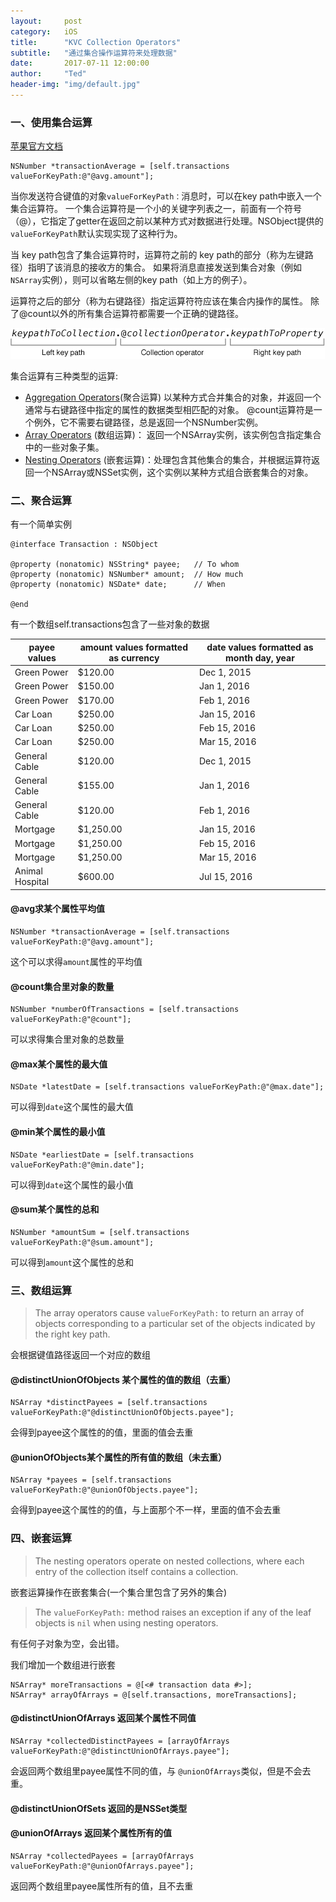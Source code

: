 ```yaml
---
layout:     post
category:   iOS
title:      "KVC Collection Operators"
subtitle:   "通过集合操作运算符来处理数据"
date:       2017-07-11 12:00:00
author:     "Ted"
header-img: "img/default.jpg"
---
```


### 一、使用集合运算

[苹果官方文档](https://developer.apple.com/library/content/documentation/Cocoa/Conceptual/KeyValueCoding/CollectionOperators.html#//apple_ref/doc/uid/20002176-BAJEAIEE)

```objc
NSNumber *transactionAverage = [self.transactions valueForKeyPath:@"@avg.amount"];
```

当你发送符合键值的对象`valueForKeyPath：`消息时，可以在key path中嵌入一个集合运算符。 一个集合运算符是一个小的关键字列表之一，前面有一个符号（@），它指定了getter在返回之前以某种方式对数据进行处理。NSObject提供的`valueForKeyPath`默认实现实现了这种行为。

当 key path包含了集合运算符时，运算符之前的 key path的部分（称为左键路径）指明了该消息的接收方的集合。 如果将消息直接发送到集合对象（例如`NSArray`实例），则可以省略左侧的key path（如上方的例子）。

运算符之后的部分（称为右键路径）指定运算符符应该在集合内操作的属性。 除了@count以外的所有集合运算符都需要一个正确的键路径。

![img](/img/Simple_2/17.jpg)

集合运算有三种类型的运算:

- [Aggregation Operators](https://developer.apple.com/library/content/documentation/Cocoa/Conceptual/KeyValueCoding/CollectionOperators.html#//apple_ref/doc/uid/20002176-SW5)(聚合运算) 以某种方式合并集合的对象，并返回一个通常与右键路径中指定的属性的数据类型相匹配的对象。 @count运算符是一个例外，它不需要右键路径，总是返回一个NSNumber实例。 
- [Array Operators](https://developer.apple.com/library/content/documentation/Cocoa/Conceptual/KeyValueCoding/CollectionOperators.html#//apple_ref/doc/uid/20002176-SW7) (数组运算)： 返回一个NSArray实例，该实例包含指定集合中的一些对象子集。
- [Nesting Operators](https://developer.apple.com/library/content/documentation/Cocoa/Conceptual/KeyValueCoding/CollectionOperators.html#//apple_ref/doc/uid/20002176-SW9) (嵌套运算)：处理包含其他集合的集合，并根据运算符返回一个NSArray或NSSet实例，这个实例以某种方式组合嵌套集合的对象。

### 二、聚合运算

有一个简单实例

```objc
@interface Transaction : NSObject
 
@property (nonatomic) NSString* payee;   // To whom
@property (nonatomic) NSNumber* amount;  // How much
@property (nonatomic) NSDate* date;      // When
 
@end

```

有一个数组self.transactions包含了一些对象的数据

| payee values    | amount values formatted as currency | date values formatted as month day, year |
| --------------- | ----------------------------------- | ---------------------------------------- |
| Green Power     | $120.00                             | Dec 1, 2015                              |
| Green Power     | $150.00                             | Jan 1, 2016                              |
| Green Power     | $170.00                             | Feb 1, 2016                              |
| Car Loan        | $250.00                             | Jan 15, 2016                             |
| Car Loan        | $250.00                             | Feb 15, 2016                             |
| Car Loan        | $250.00                             | Mar 15, 2016                             |
| General Cable   | $120.00                             | Dec 1, 2015                              |
| General Cable   | $155.00                             | Jan 1, 2016                              |
| General Cable   | $120.00                             | Feb 1, 2016                              |
| Mortgage        | $1,250.00                           | Jan 15, 2016                             |
| Mortgage        | $1,250.00                           | Feb 15, 2016                             |
| Mortgage        | $1,250.00                           | Mar 15, 2016                             |
| Animal Hospital | $600.00                             | Jul 15, 2016                             |

#### @avg求某个属性平均值

```
NSNumber *transactionAverage = [self.transactions valueForKeyPath:@"@avg.amount"];
```

这个可以求得`amount`属性的平均值

#### @count集合里对象的数量

```
NSNumber *numberOfTransactions = [self.transactions valueForKeyPath:@"@count"];
```

可以求得集合里对象的总数量

#### @max某个属性的最大值

```
NSDate *latestDate = [self.transactions valueForKeyPath:@"@max.date"];
```

可以得到`date`这个属性的最大值

#### @min某个属性的最小值

```
NSDate *earliestDate = [self.transactions valueForKeyPath:@"@min.date"];
```

可以得到`date`这个属性的最小值

#### @sum某个属性的总和

```
NSNumber *amountSum = [self.transactions valueForKeyPath:@"@sum.amount"];
```

可以得到`amount`这个属性的总和

### 三、数组运算

> The array operators cause `valueForKeyPath:` to return an array of objects corresponding to a particular set of the objects indicated by the right key path.

会根据键值路径返回一个对应的数组

#### @distinctUnionOfObjects 某个属性的值的数组（去重）

```
NSArray *distinctPayees = [self.transactions valueForKeyPath:@"@distinctUnionOfObjects.payee"];
```

会得到payee这个属性的的值，里面的值会去重

#### @unionOfObjects某个属性的所有值的数组（未去重）

```
NSArray *payees = [self.transactions valueForKeyPath:@"@unionOfObjects.payee"];
```

会得到payee这个属性的的值，与上面那个不一样，里面的值不会去重

### 四、嵌套运算

> The nesting operators operate on nested collections, where each entry of the collection itself contains a collection.

嵌套运算操作在嵌套集合(一个集合里包含了另外的集合)

> The `valueForKeyPath:` method raises an exception if any of the leaf objects is `nil` when using nesting operators.

有任何子对象为空，会出错。

我们增加一个数组进行嵌套

```
NSArray* moreTransactions = @[<# transaction data #>];
NSArray* arrayOfArrays = @[self.transactions, moreTransactions];
```

#### @distinctUnionOfArrays 返回某个属性不同值

```
NSArray *collectedDistinctPayees = [arrayOfArrays valueForKeyPath:@"@distinctUnionOfArrays.payee"];
```

会返回两个数组里payee属性不同的值，与 `@unionOfArrays`类似，但是不会去重。

#### @distinctUnionOfSets 返回的是NSSet类型

#### @unionOfArrays 返回某个属性所有的值

```
NSArray *collectedPayees = [arrayOfArrays valueForKeyPath:@"@unionOfArrays.payee"];
```

返回两个数组里payee属性所有的值，且不去重